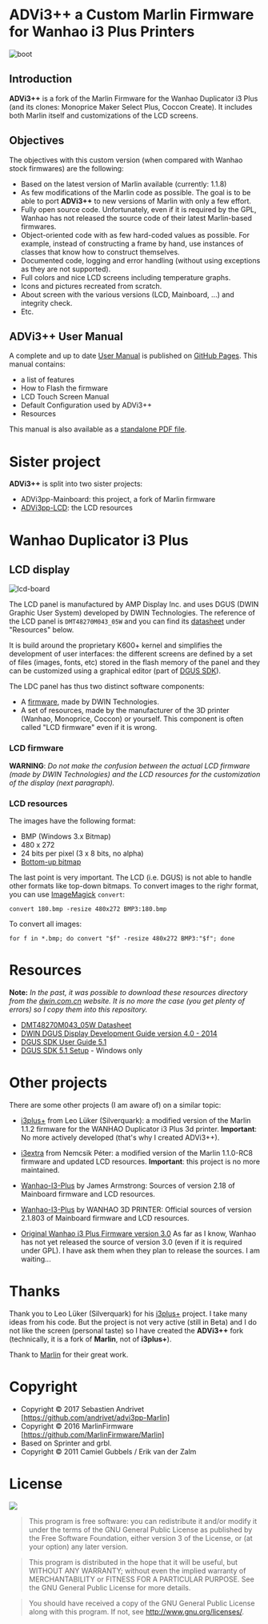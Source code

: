# ADVi3++ a Custom Marlin Firmware for Wanhao i3 Plus Printers

![boot](https://user-images.githubusercontent.com/981049/31636347-6151d4b2-b2ca-11e7-80d4-777faaa8f9a3.gif)

## Introduction

**ADVi3++** is a fork of the Marlin Firmware for the Wanhao Duplicator i3 Plus (and its clones: Monoprice Maker Select Plus, Coccon Create). It includes both Marlin itself and customizations of the LCD screens.

## Objectives

The objectives with this custom version (when compared with Wanhao stock firmwares) are the following:

* Based on the latest version of Marlin available (currently: 1.1.8)
* As few modifications of the Marlin code as possible. The goal is to be able to port **ADVi3++** to new versions of Marlin with only a few effort.
* Fully open source code. Unfortunately, even if it is required by the GPL, Wanhao has not released the source code of their latest Marlin-based firmwares.
* Object-oriented code with as few hard-coded values as possible. For example, instead of constructing a frame by hand, use instances of classes that know how to construct themselves.
* Documented code, logging and error handling (without using exceptions as they are not supported).
* Full colors and nice LCD screens including temperature graphs.
* Icons and pictures recreated from scratch.
* About screen with the various versions (LCD, Mainboard, ...) and integrity check.
* Etc.

## ADVi3++ User Manual

A complete and up to date [User Manual](https://andrivet.github.io/ADVi3pp-User-Manual/) is published on [GitHub Pages](https://andrivet.github.io/ADVi3pp-User-Manual/). This manual contains:

* a list of features
* How to Flash the firmware
* LCD Touch Screen Manual
* Default Configuration used by ADVi3++
* Resources 

This manual is also available as a [standalone PDF file](https://github.com/andrivet/ADVi3pp-User-Manual/blob/master/ADVi3%2B%2B%20User%20Manual.pdf).

# Sister project

**ADVi3++** is split into two sister projects:

* ADVi3pp-Mainboard: this project, a fork of Marlin firmware
* [ADVi3pp-LCD](https://github.com/andrivet/ADVi3pp-LCD): the LCD resources

# Wanhao Duplicator i3 Plus

## LCD display

![lcd-board](https://user-images.githubusercontent.com/981049/31936387-bc21d81e-b8b1-11e7-9635-783c5854a6a4.jpg)

The LCD panel is manufactured by AMP Display Inc. and uses DGUS (DWIN Graphic User System) developed by DWIN Technologies. The reference of the LCD panel is `DMT48270M043_05W` and you can find its [datasheet](https://github.com/andrivet/ADVi3pp-LCD/blob/master/Resources/DMT48270M043_05W_DATASHEET.pdf) under "Resources" below.

It is build around the proprietary K600+ kernel and simplifies the development of user interfaces: the different screens are defined by a set of files (images, fonts, etc) stored in the flash memory of the panel and they can be customized using a graphical editor (part of [DGUS SDK](https://github.com/andrivet/ADVi3pp-LCD/blob/master/Resources/DGUS_Setup_5.1.zip)).

The LDC panel has thus two distinct software components:

- A [firmware](https://en.wikipedia.org/wiki/Firmware), made by DWIN Technologies.
- A set of resources, made by the manufacturer of the 3D printer (Wanhao, Monoprice, Coccon) or yourself. This component is often called "LCD firmware" even if it is wrong.

### LCD firmware

**WARNING**: *Do not make the confusion between the actual LCD firmware (made by DWIN Technologies) and the LCD resources for the customization of the display (next paragraph).*

### LCD resources

The images have the following format:

- BMP (Windows 3.x Bitmap)
- 480 x 272
- 24 bits per pixel (3 x 8 bits, no alpha)
- [Bottom-up bitmap](https://msdn.microsoft.com/en-us/library/windows/desktop/dd407212(v=vs.85).aspx)

The last point is very important. The LCD (i.e. DGUS) is not able to handle other formats like top-down bitmaps. To convert images to the righr format, you can use [ImageMagick](https://www.imagemagick.org/) `convert`:

```
convert 180.bmp -resize 480x272 BMP3:180.bmp
```

To convert all images:

```
for f in *.bmp; do convert "$f" -resize 480x272 BMP3:"$f"; done
```
# Resources

**Note:** *In the past, it was possible to download these resources directory from the [dwin.com.cn](http://dwin.com.cn) website. It is no more the case (you get plenty of errors) so I copy them into this repository.*

- [DMT48270M043_05W Datasheet](https://github.com/andrivet/ADVi3pp-LCD/blob/master/Resources/DMT48270M043_05W_DATASHEET.pdf)
- [DWIN DGUS Display Development Guide version 4.0 - 2014](https://github.com/andrivet/ADVi3pp-LCD/blob/master/Resources/DWIN%20DGUS%20DEV%20GUIDE_V40_2014.pdf)
- [DGUS SDK User Guide 5.1](https://github.com/andrivet/ADVi3pp-LCD/blob/master/Resources/DGUSV5.10.pdf)
- [DGUS SDK 5.1 Setup](https://github.com/andrivet/ADVi3pp-LCD/blob/master/Resources/DGUS_Setup_5.1.zip) - Windows only

# Other projects

There are some other projects (I am aware of) on a similar topic:

- [i3plus+](https://github.com/Silverquark/i3PlusPlus) from Leo Lüker (Silverquark): a modified version of the Marlin 1.1.2 firmware for the WANHAO Duplicator i3 Plus 3d printer. **Important**: No more actively developed (that's why I created ADVi3++).

- [i3extra](https://github.com/nepeee/i3Extra) from Nemcsik Péter: a modified version of the Marlin 1.1.0-RC8 firmware and updated LCD resources. **Important**: this project is no more maintained.

- [Wanhao-I3-Plus](https://github.com/jamesarm97/Wanhao-I3-Plus) by James Armstrong: Sources of version 2.18 of Mainboard firmware and LCD resources.

- [Wanhao-I3-Plus](https://github.com/garychen99/Duplicator-i3-plus) by WANHAO 3D PRINTER: Official sources of version 2.1.803 of Mainboard firmware and LCD resources.

- [Original Wanhao i3 Plus Firmware version 3.0](http://www.wanhao3dprinter.com/FAQ/ShowArticle.asp?ArticleID=79) As far as I know, Wanhao has not yet released the source of version 3.0 (even if it is required under GPL). I have ask them when they plan to release the sources. I am waiting...

# Thanks

Thank you to Leo Lüker (Silverquark) for his [i3plus+](https://github.com/Silverquark/i3PlusPlus) project. I take many ideas from his code. But the project is not very active (still in Beta) and I do not like the screen (personal taste) so I have created the **ADVi3++** fork (technically, it is a fork of **Marlin**, not of **i3plus+**).

Thank to [Marlin](http://marlinfw.org) for their great work.

# Copyright

* Copyright &copy; 2017 Sebastien Andrivet [https://github.com/andrivet/advi3pp-Marlin]
* Copyright &copy; 2016 MarlinFirmware [https://github.com/MarlinFirmware/Marlin]
* Based on Sprinter and grbl.
* Copyright &copy; 2011 Camiel Gubbels / Erik van der Zalm

# License

![](https://www.gnu.org/graphics/gplv3-127x51.png)

> This program is free software: you can redistribute it and/or modify it under the terms of the GNU General Public License as published by the Free Software Foundation, either version 3 of the License, or (at your option) any later version.

> This program is distributed in the hope that it will be useful, but WITHOUT ANY WARRANTY; without even the implied warranty of MERCHANTABILITY or FITNESS FOR A PARTICULAR PURPOSE.  See the GNU General Public License for more details.

> You should have received a copy of the GNU General Public License along with this program. If not, see <http://www.gnu.org/licenses/>.

